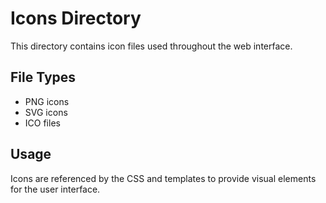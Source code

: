 # Icons Directory

This directory contains icon files used throughout the web interface.

## File Types
- PNG icons
- SVG icons  
- ICO files

## Usage

Icons are referenced by the CSS and templates to provide visual elements for the user interface.
